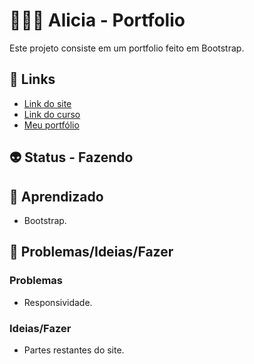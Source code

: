 <h1>👩🏽‍💻 Alicia - Portfolio</h1>
<p>Este projeto consiste em um portfolio feito em Bootstrap.</p>
<h2>🎯 Links</h2>
<ul>
  <li>
    <a href="https://sabrina1408.github.io/Alicia-landing-page/" target="_blank">Link do site</a>
  </li>
  <li>
    <a href="https://www.youtube.com/watch?v=oRVBoGpgtu0&list=PLx4x_zx8csUgop9qBqm6ReuNa3XraZBrc&ab_channel=CFBCursos" target="_blank">Link do curso</a>
  </li>
  <li>
    <a href="https://sabrinaalvesbrito.com.br" target="_blank">Meu portfólio</a>
  </li>
</ul>
<h2>👽 Status - Fazendo</h2>
<h2>🧐 Aprendizado</h2>
<ul>
  <li>Bootstrap.</li>
</ul>
<h2>👀 Problemas/Ideias/Fazer</h2>
<h3>Problemas</h3>
<ul>
  <li>Responsividade.</li>
</ul>
<h3>Ideias/Fazer</h3>
<ul>
  <li>Partes restantes do site.</li>
</ul>
<!-- ❌ ✔️ 🕐 -->